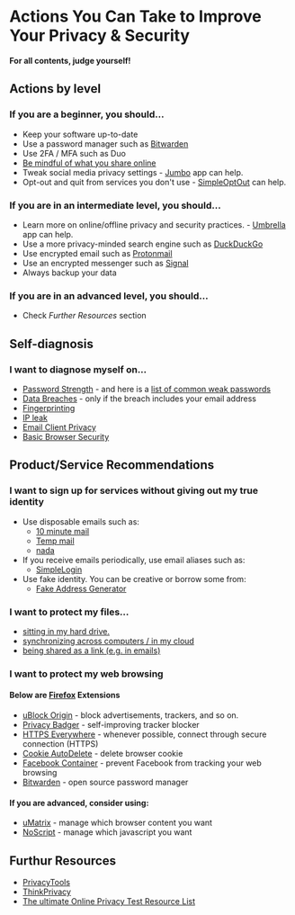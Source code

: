 # Actions You Can Take to Improve Your Privacy & Security

**For all contents, judge yourself!**

## Actions by level

### If you are a beginner, you should...

- Keep your software up-to-date
- Use a password manager such as [Bitwarden](https://bitwarden.com/)
- Use 2FA / MFA such as Duo
- [Be mindful of what you share online](http://www.youtube.com/watch?feature=player_embedded&v=F7pYHN9iC9I)
- Tweak social media privacy settings - [Jumbo](https://www.jumboprivacy.com/) app can help.
- Opt-out and quit from services you don't use - [SimpleOptOut](https://simpleoptout.com/) can help.

### If you are in an intermediate level, you should...

- Learn more on online/offline privacy and security practices. - [Umbrella](https://secfirst.org/) app can help.
- Use a more privacy-minded search engine such as [DuckDuckGo](https://duckduckgo.com/)
- Use encrypted email such as [Protonmail](https://mail.protonmail.com)
- Use an encrypted messenger such as [Signal](https://www.signal.org/)
- Always backup your data

### If you are in an advanced level, you should...

- Check *Further Resources* section

## Self-diagnosis

### I want to diagnose myself on...

- [Password Strength](https://en.wikipedia.org/wiki/Password_strength#Guidelines_for_strong_passwords) - and here is a [list of common weak passwords](https://raw.githubusercontent.com/danielmiessler/SecLists/master/Passwords/Common-Credentials/10-million-password-list-top-1000000.txt)
- [Data Breaches](https://monitor.firefox.com/) - only if the breach includes your email address
- [Fingerprinting](https://panopticlick.eff.org/)
- [IP leak](https://ipleak.net/)
- [Email Client Privacy](https://www.emailprivacytester.com/)
- [Basic Browser Security](https://browseraudit.com/)

## Product/Service Recommendations

### I want to sign up for services without giving out my true identity

- Use disposable emails such as:
  - [10 minute mail](https://10minutemail.com/)
  - [Temp mail](https://temp-mail.org/en/)
  - [nada](https://getnada.com/)
- If you receive emails periodically, use email aliases such as:
  - [SimpleLogin](https://simplelogin.io/)
- Use fake identity. You can be creative or borrow some from:
  - [Fake Address Generator](https://www.fakeaddressgenerator.com/)

### I want to protect my files... 

- [sitting in my hard drive.](https://www.veracrypt.fr/en/Downloads.html)
- [synchronizing across computers / in my cloud](https://cryptomator.org/)
- [being shared as a link (e.g. in emails)](https://send.firefox.com/)

### I want to protect my web browsing

#### Below are [Firefox](https://www.mozilla.org/en-US/firefox/new/) Extensions

- [uBlock Origin](https://addons.mozilla.org/en-US/firefox/addon/ublock-origin/) - block advertisements, trackers, and so on.
- [Privacy Badger](https://addons.mozilla.org/en-US/firefox/addon/privacy-badger17/) - self-improving tracker blocker
- [HTTPS Everywhere](https://addons.mozilla.org/en-US/firefox/addon/https-everywhere/) - whenever possible, connect through secure connection (HTTPS)
- [Cookie AutoDelete](https://addons.mozilla.org/en-US/firefox/addon/cookie-autodelete/) - delete browser cookie
- [Facebook Container](https://addons.mozilla.org/en-US/firefox/addon/facebook-container/) - prevent Facebook from tracking your web browsing
- [Bitwarden](https://addons.mozilla.org/en-US/firefox/addon/bitwarden-password-manager/) - open source password manager

#### If you are advanced, consider using:

- [uMatrix](https://addons.mozilla.org/en-US/firefox/addon/umatrix/) - manage which browser content you want
- [NoScript](https://addons.mozilla.org/en-US/firefox/addon/noscript/) - manage which javascript you want

## Furthur Resources

- [PrivacyTools](https://www.privacytools.io/)
- [ThinkPrivacy](https://www.thinkprivacy.ch/tag/service-recommendations/)
- [The ultimate Online Privacy Test Resource List](https://www.ghacks.net/2015/12/28/the-ultimate-online-privacy-test-resource-list/)